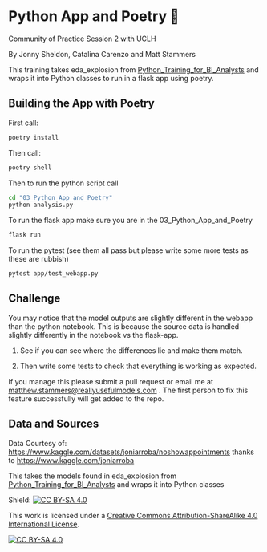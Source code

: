 # Python App and Poetry 🤗
Community of Practice Session 2 with UCLH

By Jonny Sheldon, Catalina Carenzo and Matt Stammers

This training takes eda_explosion from [Python_Training_for_BI_Analysts](https://github.com/MattStammers/Python_Training_For_BI_Analysts) and wraps it into Python classes to run in a flask app using poetry.

## Building the App with Poetry

First call:
```sh
poetry install
```

Then call:
```sh
poetry shell
```

Then to run the python script call

```sh
cd "03_Python_App_and_Poetry"
python analysis.py
```

To run the flask app make sure you are in the 03_Python_App_and_Poetry

```sh
flask run
```

To run the pytest (see them all pass but please write some more tests as these are rubbish)

```sh
pytest app/test_webapp.py
```

## Challenge

You may notice that the model outputs are slightly different in the webapp than the python notebook. This is because the source data is handled slightly differently in the notebook vs the flask-app.

1. See if you can see where the differences lie and make them match.

2. Then write some tests to check that everything is working as expected.

If you manage this please submit a pull request or email me at matthew.stammers@reallyusefulmodels.com . The first person to fix this feature successfully will get added to the repo.

## Data and Sources

Data Courtesy of: https://www.kaggle.com/datasets/joniarroba/noshowappointments thanks to https://www.kaggle.com/joniarroba

This takes the models found in eda_explosion from [Python_Training_for_BI_Analysts](https://github.com/MattStammers/Python_Training_For_BI_Analysts) and wraps it into Python classes

Shield: [![CC BY-SA 4.0][cc-by-sa-shield]][cc-by-sa]

This work is licensed under a
[Creative Commons Attribution-ShareAlike 4.0 International License][cc-by-sa].

[![CC BY-SA 4.0][cc-by-sa-image]][cc-by-sa]

[cc-by-sa]: http://creativecommons.org/licenses/by-sa/4.0/
[cc-by-sa-image]: https://licensebuttons.net/l/by-sa/4.0/88x31.png
[cc-by-sa-shield]: https://img.shields.io/badge/License-CC%20BY--SA%204.0-lightgrey.svg
